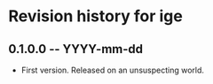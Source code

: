 # Revision history for ige

## 0.1.0.0  -- YYYY-mm-dd

* First version. Released on an unsuspecting world.
